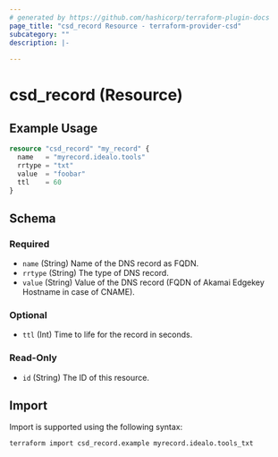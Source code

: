 ```yaml
---
# generated by https://github.com/hashicorp/terraform-plugin-docs
page_title: "csd_record Resource - terraform-provider-csd"
subcategory: ""
description: |-
  
---
```


# csd_record (Resource)



## Example Usage

```terraform
resource "csd_record" "my_record" {
  name   = "myrecord.idealo.tools"
  rrtype = "txt"
  value  = "foobar"
  ttl    = 60
}
```

<!-- schema generated by tfplugindocs -->
## Schema

### Required

- `name` (String) Name of the DNS record as FQDN.
- `rrtype` (String) The type of DNS record.
- `value` (String) Value of the DNS record (FQDN of Akamai Edgekey Hostname in case of CNAME).

### Optional

- `ttl` (Int) Time to life for the record in seconds.

### Read-Only

- `id` (String) The ID of this resource.

## Import

Import is supported using the following syntax:

```shell
terraform import csd_record.example myrecord.idealo.tools_txt
```
